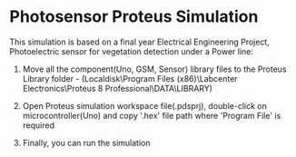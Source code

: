 # Photosensor Proteus Simulation
This simulation is based on a final year Electrical Engineering Project, 
Photoelectric sensor for vegetation detection under a Power line:

1. Move all the component(Uno, GSM, Sensor) library files to the Proteus Library folder - (Localdisk\\Program Files (x86)\Labcenter Electronics\Proteus 8 Professional\DATA\LIBRARY)

2. Open Proteus simulation workspace file(.pdsprj), double-click on microcontroller(Uno) and copy '.hex' file path where 'Program File' is required

3. Finally, you can run the simulation
